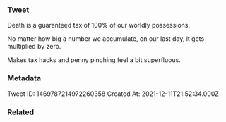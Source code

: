 ### Tweet
Death is a guaranteed tax of 100% of our worldly possessions. 

No matter how big a number we accumulate, on our last day, it gets multiplied by zero.

Makes tax hacks and penny pinching feel a bit superfluous.

### Metadata
Tweet ID: 1469787214972260358
Created At: 2021-12-11T21:52:34.000Z

### Related

